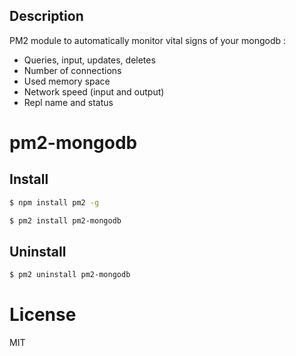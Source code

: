 ## Description

PM2 module to automatically monitor vital signs of your mongodb :

*   Queries, input, updates, deletes
*   Number of connections
*   Used memory space
*   Network speed (input and output)
*   Repl name and status 

# pm2-mongodb

## Install

```bash
$ npm install pm2 -g

$ pm2 install pm2-mongodb
```

## Uninstall

```bash
$ pm2 uninstall pm2-mongodb
```

# License

MIT
